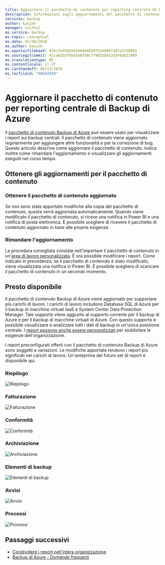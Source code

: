 ```yaml
---
title: Aggiornare il pacchetto di contenuto per reporting centrale di Backup di Azure
description: Informazioni sugli aggiornamenti del pacchetto di contenuto Backup di Azure in Power BI
services: backup
author: kasinh
manager: vvithal
ms.service: backup
ms.topic: conceptual
ms.date: 01/30/2019
ms.author: kasinh
ms.openlocfilehash: 87bc7ed3bb59266484858f534080fa87a7230981
ms.sourcegitcommit: 41ca82b5f95d2e07b0c7f9025b912daf0ab21909
ms.translationtype: MT
ms.contentlocale: it-IT
ms.lasthandoff: 06/13/2019
ms.locfileid: "60641920"
---
```

# <a name="update-the-azure-backup-central-reporting-content-pack"></a>Aggiornare il pacchetto di contenuto per reporting centrale di Backup di Azure 

Il [pacchetto di contenuto Backup di Azure](https://docs.microsoft.com/azure/backup/backup-azure-configure-reports#view-reports-in-power-bi) può essere usato per visualizzare i report sui backup centrali. Il pacchetto di contenuto viene aggiornato regolarmente per aggiungere altre funzionalità e per la correzione di bug. Questo articolo descrive come aggiornare il pacchetto di contenuto. Indica inoltre come rimandare l'aggiornamento e visualizzare gli aggiornamenti eseguiti nel corso tempo.

## <a name="get-updates-to-the-content-pack"></a>Ottenere gli aggiornamenti per il pacchetto di contenuto

### <a name="get-the-updated-content-pack"></a>Ottenere il pacchetto di contenuto aggiornato
Se non sono state apportate modifiche alla copia del pacchetto di contenuto, questa verrà aggiornata automaticamente. Quando viene modificato il pacchetto di contenuto, si riceve una notifica in Power BI e una notifica di posta elettronica. È possibile scegliere di ricevere il pacchetto di contenuto aggiornato in base alle proprie esigenze. 

### <a name="postpone-the-update"></a>Rimandare l'aggiornamento
La procedura consigliata consiste nell'importare il pacchetto di contenuto in un'[area di lavoro personalizzata](https://youtu.be/26zyOtyHPJM?t=1m57s). È ora possibile modificare i report.
Come indicato in precedenza, se il pacchetto di contenuto è stato modificato, viene visualizzata una notifica in Power BI. È possibile scegliere di scaricare il pacchetto di contenuto in un secondo momento. 

## <a name="coming-soon"></a>Presto disponibile
   
Il pacchetto di contenuto Backup di Azure viene aggiornato per supportare più carichi di lavoro. I carichi di lavoro includono Database SQL di Azure per il backup di macchine virtuali IaaS e System Center Data Protection Manager. Tale supporto viene aggiunto al supporto corrente per il backup di Azure e per il backup di macchine virtuali di Azure. Con questo supporto è possibile visualizzare e analizzare tutti i dati di backup in un'unica posizione centrale. I [report possono anche essere personalizzati](https://youtu.be/26zyOtyHPJM) per soddisfare le esigenze dell'organizzazione.

I report preconfigurati offerti con il pacchetto di contenuto Backup di Azure sono soggetti a variazioni. Le modifiche apportate rendono i report più significati nei carichi di lavoro. Un'anteprima del futuro set di report è disponibile qui.

### <a name="summary"></a>Riepilogo
   
![Riepilogo](./media/backup-azure-central-reporting/AzBackup-Central-Reporting-Summary.png)

### <a name="billing"></a>Fatturazione

![Fatturazione](./media/backup-azure-central-reporting/AzBackup-Central-Reporting-Billing.png)

### <a name="compliance"></a>Conformità

![Conformità](./media/backup-azure-central-reporting/AzBackup-Central-Reporting-Compliance.png)

### <a name="storage"></a>Archiviazione

![Archiviazione](./media/backup-azure-central-reporting/AzBackup-Central-Reporting-Storage.png)

### <a name="backup-items"></a>Elementi di backup
![Elementi di backup](./media/backup-azure-central-reporting/AzBackup-Central-Reporting-BackupItem.png)

### <a name="alerts"></a>Avvisi

![Avvisi](./media/backup-azure-central-reporting/AzBackup-Central-Reporting-Alerts.png)

### <a name="jobs"></a>Processi

![Processi](./media/backup-azure-central-reporting/AzBackup-Central-Reporting-Jobs.png)
    

## <a name="next-steps"></a>Passaggi successivi

* [Condividere i report nell'intera organizzazione](https://youtu.be/26zyOtyHPJM)
* [Backup di Azure - Domande frequenti](backup-azure-backup-faq.md)
